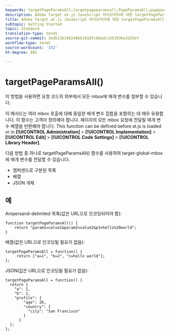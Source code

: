 ```yaml
---
keywords: targetPageParamsAll;targetpageparamsall;PageParamsAll;pageparamsall;page params;page parameters;at.js;functions;function
description: Adobe Target at.js JavaScript 라이브러리에 대한 targetPageParamsAll() 함수 정보입니다.
title: Adobe Target at.js JavaScript 라이브러리에 대한 targetPageParamsAll() 함수 정보입니다.
subtopic: Getting Started
topic: Standard
translation-type: tm+mt
source-git-commit: 3edb13b196240bb1918fc66edcc653936e32d3ef
workflow-type: tm+mt
source-wordcount: '152'
ht-degree: 88%

---
```



# targetPageParamsAll()

이 방법을 사용하면 요청 코드의 외부에서 모든 mbox에 매개 변수를 첨부할 수 있습니다.

이 메서드는 여러 mbox 호출에 대해 동일한 매개 변수 집합을 포함하는 데 매우 유용합니다. 이 함수는 고객이 정의해야 합니다. 페이지의 모든 mbox 요청에 전달될 매개 변수 배열을 반환해야 합니다. This function can be defined before at.js is loaded or in **[!UICONTROL Administration]** > **[!UICONTROL Implementation]** > **[!UICONTROL Edit]** > **[!UICONTROL Code Settings]** > **[!UICONTROL Library Header]**.

다음 방법 중 하나로 targetPageParamsAll() 함수를 사용하여 target-global-mbox에 매개 변수를 전달할 수 있습니다.

* 앰퍼샌드로 구분된 목록
* 배열
* JSON 개체

## 예

Ampersand-delimited 목록(값은 URL으로 인코딩되어야 함):

```
function targetPageParamsAll() { 
    return "param1=value1&param2=value2&p3=hello%20world"; 
}
```

배열(값은 URL으로 인코딩될 필요가 없음):

```
targetPageParamsAll = function() { 
     return ["a=1", "b=2", "c=hello world"]; 
};
```

JSON(값은 URL으로 인코딩될 필요가 없음):

```
targetPageParamsAll = function() { 
  return { 
    "a": 1, 
    "b": 2, 
    "profile": { 
        "age": 26, 
        "country": { 
          "city": "San Francisco" 
        } 
      } 
  }; 
};
```
